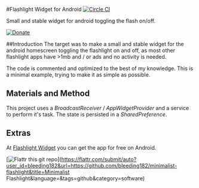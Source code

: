 #Flashlight Widget for Android
[![Circle CI](https://circleci.com/gh/bleeding182/minimalist-flashlight.svg?style=shield)](https://circleci.com/gh/bleeding182/minimalist-flashlight)

Small and stable widget for android toggling the flash on/off.

[![Donate](https://www.paypalobjects.com/en_US/i/btn/btn_donate_LG.gif)](https://www.paypal.com/cgi-bin/webscr?cmd=_donations&business=G35W5EF2LMG76&lc=US&item_name=David%20Medenjak&currency_code=EUR&bn=PP-DonationsBF%3Abtn_donate_LG.gif%3ANonHosted) 

##Introduction
The target was to make a small and stable widget for the android homescreen toggling the flashlight on and off, as most other flashlight apps have >1mb and / or ads and no activity is needed.

The code is commented and optimized to the best of my knowledge. This is a minimal example, trying to make it as simple as possible.

## Materials and Method
This project uses a *BroadcastReceiver* / *AppWidgetProvider* and a service to perform it's task. The state is persisted in a *SharedPreference*.

## Extras

At [Flashlight Widget](https://play.google.com/store/apps/details?id=at.bleeding182.flashlight) you can get the app for free on Android.

[![Flattr this git repo](http://api.flattr.com/button/flattr-badge-large.png)](https://flattr.com/submit/auto?user_id=bleeding182&url=https://github.com/bleeding182/minimalist-flashlight&title=Minimalist Flashlight&language=&tags=github&category=software) 
